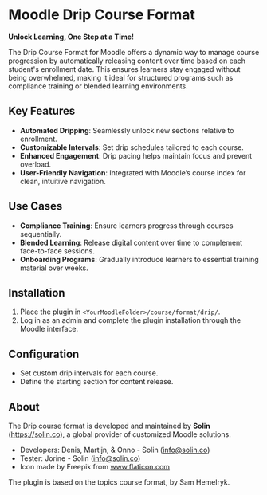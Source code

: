 # Moodle Drip Course Format

**Unlock Learning, One Step at a Time!**

The Drip Course Format for Moodle offers a dynamic way to manage course progression by automatically releasing content over time based on each student's enrollment date. This ensures learners stay engaged without being overwhelmed, making it ideal for structured programs such as compliance training or blended learning environments.

## Key Features
- **Automated Dripping**: Seamlessly unlock new sections relative to enrollment.
- **Customizable Intervals**: Set drip schedules tailored to each course.
- **Enhanced Engagement**: Drip pacing helps maintain focus and prevent overload.
- **User-Friendly Navigation**: Integrated with Moodle’s course index for clean, intuitive navigation.

## Use Cases
- **Compliance Training**: Ensure learners progress through courses sequentially.
- **Blended Learning**: Release digital content over time to complement face-to-face sessions.
- **Onboarding Programs**: Gradually introduce learners to essential training material over weeks.

## Installation
1. Place the plugin in `<YourMoodleFolder>/course/format/drip/`.
2. Log in as an admin and complete the plugin installation through the Moodle interface.

## Configuration
- Set custom drip intervals for each course.
- Define the starting section for content release.

## About
The Drip course format is developed and maintained by **Solin** (https://solin.co), a global provider of customized Moodle solutions.
- Developers: Denis, Martijn, & Onno - Solin (info@solin.co)
- Tester: Jorine - Solin (info@solin.co)
- Icon made by Freepik from www.flaticon.com

The plugin is based on the topics course format, by Sam Hemelryk.